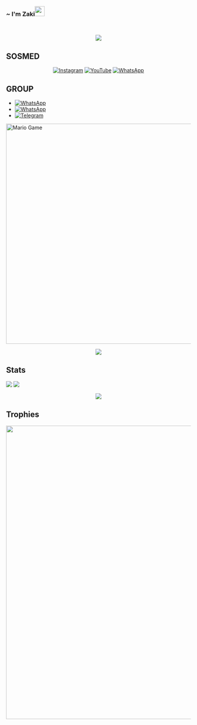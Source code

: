 	
### ~ I'm Zaki<img src="https://github.com/TheDudeThatCode/TheDudeThatCode/blob/master/Assets/Hi.gif" width="27px">
<p align="center">

</p>
<br>

<p align="center">
<a href="https://github.com/BlackHoleScurityy"><img src="https://raw.githubusercontent.com/BlackHolScurityy/BlackHoleScurityy/main/banner.jpg"></a>
   
## SOSMED

<p align="center">
 <a href="https://instagram.com/"><img alt="Instagram" src="https://img.shields.io/badge/Instagram-AB34B6?style=for-the-badge&logo=instagram&logoColor=white"/></a>
 <a href="https://youtube.com/c/MikazuMZ"><img alt="YouTube" src="https://img.shields.io/badge/YouTube-FE0000?style=for-the-badge&logo=youtube&logoColor=white"/></a>
 <a href="https://wa.me/6283144780782"><img alt="WhatsApp" src="https://img.shields.io/badge/WhatsApp-25D366?style=for-the-badge&logo=whatsapp&logoColor=white"/></a>
</p>


## GROUP

* <a href="https://chat.whatsapp.com/"><img alt="WhatsApp" src="https://img.shields.io/badge/WhatsApp%20Group%201-25D366?style=for-the-badge&logo=whatsapp&logoColor=white"/></a>
* <a href="https://chat.whatsapp.com/"><img alt="WhatsApp" src="https://img.shields.io/badge/WhatsApp%20Group%202-25D366?style=for-the-badge&logo=whatsapp&logoColor=white"/></a>
* <a href="https://t.me/joinchat/"><img alt="Telegram" src="https://img.shields.io/badge/Telegram%20Group-30ACE0?style=for-the-badge&logo=telegram&logoColor=white"/></a>




<img src="https://github.com/TheDudeThatCode/TheDudeThatCode/blob/master/Assets/Developer.gif" alt="Mario Game" width="600" />


<p align="center">
    <img src="https://media4.giphy.com/media/qLFKvOpoS1N7ts7xO8/giphy.gif">
</p>
	
## Stats

<a href="https://github.com/zakiahsanS"><img src="https://github-readme-stats.vercel.app/api?username=zakiahsanS&show_icons=true&theme=radical"></a>
<a href="https://github.com/zakiahsanS"><img src="https://github-readme-stats.vercel.app/api/top-langs/?username=zakiahsanS&theme=highcontrast&layout=compact"></a>


<p align="center">
    <img src="https://github-readme-streak-stats.herokuapp.com/?user=zakiahsanS">
</p>

## Trophies
<p align="center"> <img width=800 src="https://github-profile-trophy.vercel.app/?username=zakiahsanS&row=2&column=3"/>
